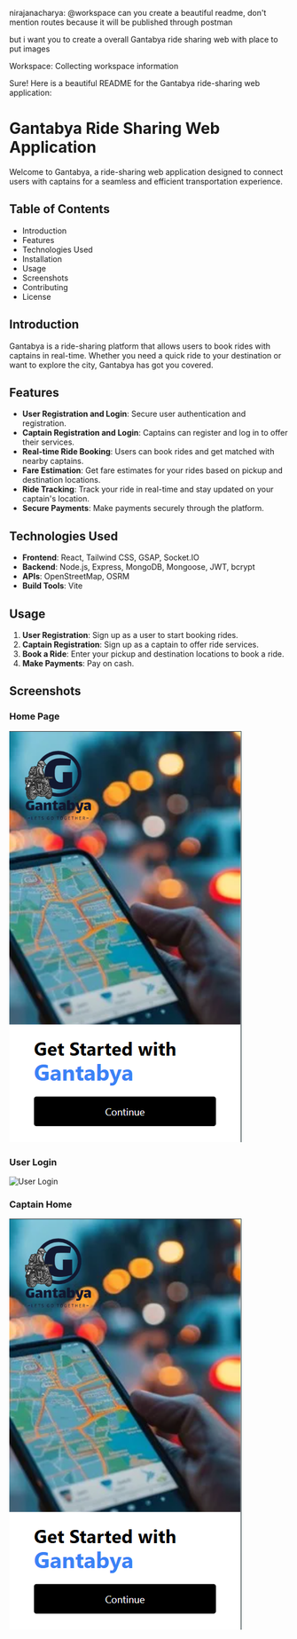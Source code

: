 nirajanacharya: @workspace can you create a beautiful readme, don't mention routes because it will be published through postman 

but i want you to create a overall Gantabya ride sharing web with place to put images 



Workspace: Collecting workspace information

Sure! Here is a beautiful README for the Gantabya ride-sharing web application:

# Gantabya Ride Sharing Web Application

Welcome to Gantabya, a ride-sharing web application designed to connect users with captains for a seamless and efficient transportation experience.

## Table of Contents

- Introduction
- Features
- Technologies Used
- Installation
- Usage
- Screenshots
- Contributing
- License

## Introduction

Gantabya is a ride-sharing platform that allows users to book rides with captains in real-time. Whether you need a quick ride to your destination or want to explore the city, Gantabya has got you covered.

## Features

- **User Registration and Login**: Secure user authentication and registration.
- **Captain Registration and Login**: Captains can register and log in to offer their services.
- **Real-time Ride Booking**: Users can book rides and get matched with nearby captains.
- **Fare Estimation**: Get fare estimates for your rides based on pickup and destination locations.
- **Ride Tracking**: Track your ride in real-time and stay updated on your captain's location.
- **Secure Payments**: Make payments securely through the platform.

## Technologies Used

- **Frontend**: React, Tailwind CSS, GSAP, Socket.IO
- **Backend**: Node.js, Express, MongoDB, Mongoose, JWT, bcrypt
- **APIs**: OpenStreetMap, OSRM
- **Build Tools**: Vite

## Usage

1. **User Registration**: Sign up as a user to start booking rides.
2. **Captain Registration**: Sign up as a captain to offer ride services.
3. **Book a Ride**: Enter your pickup and destination locations to book a ride.
5. **Make Payments**: Pay on cash.

## Screenshots

### Home Page
![Home Page](frontend/src/assets/ReadmeImage/Screenshot%202025-01-26%20120550.png)

### User Login
![User Login](frontend/src/assets/ReadmeImage/Screenshot%202025-01-26%20120550.pngS)


### Captain Home
![Captain Home](frontend/src/assets/ReadmeImage/Screenshot%202025-01-26%20120550.png)

